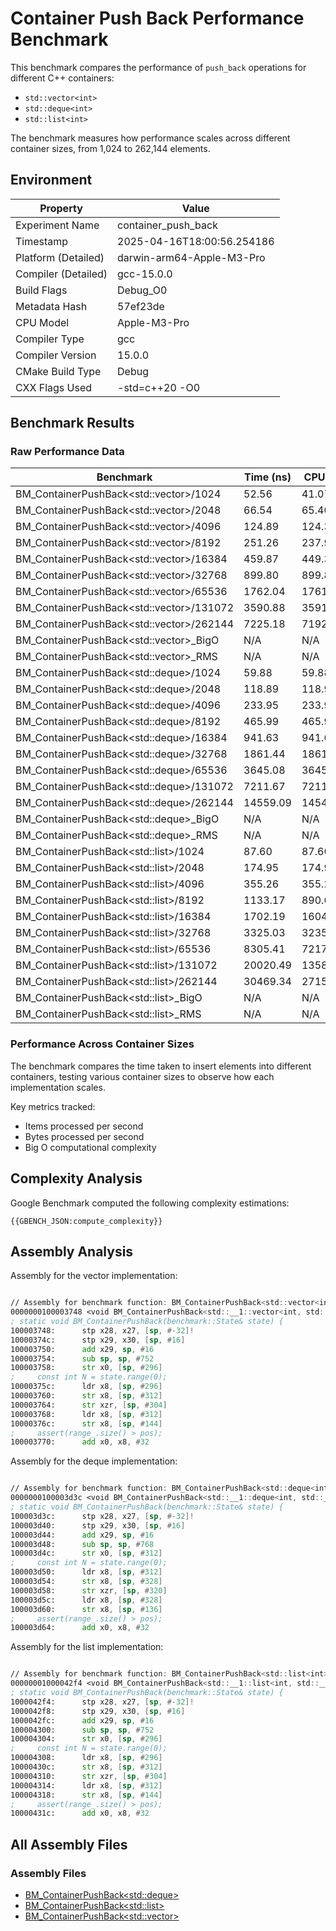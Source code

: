# Container Push Back Performance Benchmark

This benchmark compares the performance of `push_back` operations for different C++ containers:
- `std::vector<int>`
- `std::deque<int>`
- `std::list<int>`

The benchmark measures how performance scales across different container sizes, from 1,024 to 262,144 elements.

## Environment

| Property           | Value |
|--------------------|-------|
| Experiment Name    | container_push_back |
| Timestamp          | 2025-04-16T18:00:56.254186 |
| Platform (Detailed) | darwin-arm64-Apple-M3-Pro |
| Compiler (Detailed) | gcc-15.0.0 |
| Build Flags        | Debug_O0 |
| Metadata Hash      | 57ef23de |
| CPU Model          | Apple-M3-Pro |
| Compiler Type      | gcc |
| Compiler Version   | 15.0.0 |
| CMake Build Type   | Debug |
| CXX Flags Used     | -std=c++20 -O0 |


## Benchmark Results

### Raw Performance Data

| Benchmark | Time (ns) | CPU (ns) | Iterations | Items/s | Bytes/s | Unit | Threads | Reps |
| --------- | --------- | -------- | ---------- | ------- | ------- | ---- | ------- | ---- |
| BM_ContainerPushBack<std::vector<int>>/1024 | 52.56 | 41.07 | 22002 | 24931610.29 | 99726441.17 | us | 1 | 1 |
| BM_ContainerPushBack<std::vector<int>>/2048 | 66.54 | 65.40 | 10947 | 31314276.14 | 125257104.55 | us | 1 | 1 |
| BM_ContainerPushBack<std::vector<int>>/4096 | 124.89 | 124.34 | 5267 | 32942525.96 | 131770103.85 | us | 1 | 1 |
| BM_ContainerPushBack<std::vector<int>>/8192 | 251.26 | 237.94 | 3027 | 34428674.57 | 137714698.27 | us | 1 | 1 |
| BM_ContainerPushBack<std::vector<int>>/16384 | 459.87 | 449.33 | 1574 | 36463354.83 | 145853419.34 | us | 1 | 1 |
| BM_ContainerPushBack<std::vector<int>>/32768 | 899.80 | 899.83 | 774 | 36415684.81 | 145662739.24 | us | 1 | 1 |
| BM_ContainerPushBack<std::vector<int>>/65536 | 1762.04 | 1761.36 | 384 | 37207570.49 | 148830281.96 | us | 1 | 1 |
| BM_ContainerPushBack<std::vector<int>>/131072 | 3590.88 | 3591.01 | 192 | 36500033.36 | 146000133.44 | us | 1 | 1 |
| BM_ContainerPushBack<std::vector<int>>/262144 | 7225.18 | 7192.36 | 96 | 36447540.58 | 145790162.31 | us | 1 | 1 |
| BM_ContainerPushBack<std::vector<int>>_BigO | N/A | N/A | N/A | N/A | N/A | ns | 1 | 1 |
| BM_ContainerPushBack<std::vector<int>>_RMS | N/A | N/A | N/A | N/A | N/A | N/A | 1 | 1 |
| BM_ContainerPushBack<std::deque<int>>/1024 | 59.88 | 59.88 | 11578 | 17101550.21 | 68406200.82 | us | 1 | 1 |
| BM_ContainerPushBack<std::deque<int>>/2048 | 118.89 | 118.90 | 6005 | 17224835.89 | 68899343.54 | us | 1 | 1 |
| BM_ContainerPushBack<std::deque<int>>/4096 | 233.95 | 233.96 | 2969 | 17507524.29 | 70030097.16 | us | 1 | 1 |
| BM_ContainerPushBack<std::deque<int>>/8192 | 465.99 | 465.96 | 1497 | 17580936.46 | 70323745.84 | us | 1 | 1 |
| BM_ContainerPushBack<std::deque<int>>/16384 | 941.63 | 941.62 | 769 | 17399891.18 | 69599564.70 | us | 1 | 1 |
| BM_ContainerPushBack<std::deque<int>>/32768 | 1861.44 | 1861.33 | 376 | 17604643.22 | 70418572.88 | us | 1 | 1 |
| BM_ContainerPushBack<std::deque<int>>/65536 | 3645.08 | 3645.03 | 188 | 17979540.79 | 71918163.17 | us | 1 | 1 |
| BM_ContainerPushBack<std::deque<int>>/131072 | 7211.67 | 7211.64 | 100 | 18175061.43 | 72700245.71 | us | 1 | 1 |
| BM_ContainerPushBack<std::deque<int>>/262144 | 14559.09 | 14549.44 | 48 | 18017466.31 | 72069865.24 | us | 1 | 1 |
| BM_ContainerPushBack<std::deque<int>>_BigO | N/A | N/A | N/A | N/A | N/A | ns | 1 | 1 |
| BM_ContainerPushBack<std::deque<int>>_RMS | N/A | N/A | N/A | N/A | N/A | N/A | 1 | 1 |
| BM_ContainerPushBack<std::list<int>>/1024 | 87.60 | 87.60 | 7927 | 11688878.26 | 46755513.06 | us | 1 | 1 |
| BM_ContainerPushBack<std::list<int>>/2048 | 174.95 | 174.95 | 4020 | 11706351.58 | 46825406.30 | us | 1 | 1 |
| BM_ContainerPushBack<std::list<int>>/4096 | 355.26 | 355.20 | 2010 | 11531596.14 | 46126384.55 | us | 1 | 1 |
| BM_ContainerPushBack<std::list<int>>/8192 | 1133.17 | 890.61 | 961 | 9198203.01 | 36792812.03 | us | 1 | 1 |
| BM_ContainerPushBack<std::list<int>>/16384 | 1702.19 | 1604.09 | 459 | 10213908.91 | 40855635.66 | us | 1 | 1 |
| BM_ContainerPushBack<std::list<int>>/32768 | 3325.03 | 3235.55 | 218 | 10127502.84 | 40510011.36 | us | 1 | 1 |
| BM_ContainerPushBack<std::list<int>>/65536 | 8305.41 | 7217.47 | 109 | 9080192.80 | 36320771.22 | us | 1 | 1 |
| BM_ContainerPushBack<std::list<int>>/131072 | 20020.49 | 13580.07 | 54 | 9651788.30 | 38607153.18 | us | 1 | 1 |
| BM_ContainerPushBack<std::list<int>>/262144 | 30469.34 | 27153.05 | 20 | 9654311.39 | 38617245.58 | us | 1 | 1 |
| BM_ContainerPushBack<std::list<int>>_BigO | N/A | N/A | N/A | N/A | N/A | ns | 1 | 1 |
| BM_ContainerPushBack<std::list<int>>_RMS | N/A | N/A | N/A | N/A | N/A | N/A | 1 | 1 |


### Performance Across Container Sizes

The benchmark compares the time taken to insert elements into different containers, testing various container sizes to observe how each implementation scales.

Key metrics tracked:
- Items processed per second
- Bytes processed per second
- Big O computational complexity

## Complexity Analysis

Google Benchmark computed the following complexity estimations:

```
{{GBENCH_JSON:compute_complexity}}
```

## Assembly Analysis

Assembly for the vector implementation:

```asm

// Assembly for benchmark function: BM_ContainerPushBack<std::vector<int>> (matched on 'BM_ContainerPushBack<std::__1::vector<int, std::__1::allocator<int>>>')
0000000100003748 <void BM_ContainerPushBack<std::__1::vector<int, std::__1::allocator<int>>>(benchmark::State&)>:
; static void BM_ContainerPushBack(benchmark::State& state) {
100003748:     	stp	x28, x27, [sp, #-32]!
10000374c:     	stp	x29, x30, [sp, #16]
100003750:     	add	x29, sp, #16
100003754:     	sub	sp, sp, #752
100003758:     	str	x0, [sp, #296]
;     const int N = state.range(0);
10000375c:     	ldr	x8, [sp, #296]
100003760:     	str	x8, [sp, #312]
100003764:     	str	xzr, [sp, #304]
100003768:     	ldr	x8, [sp, #312]
10000376c:     	str	x8, [sp, #144]
;     assert(range_.size() > pos);
100003770:     	add	x0, x8, #32

```

Assembly for the deque implementation:

```asm

// Assembly for benchmark function: BM_ContainerPushBack<std::deque<int>> (matched on 'BM_ContainerPushBack<std::__1::deque<int, std::__1::allocator<int>>>')
0000000100003d3c <void BM_ContainerPushBack<std::__1::deque<int, std::__1::allocator<int>>>(benchmark::State&)>:
; static void BM_ContainerPushBack(benchmark::State& state) {
100003d3c:     	stp	x28, x27, [sp, #-32]!
100003d40:     	stp	x29, x30, [sp, #16]
100003d44:     	add	x29, sp, #16
100003d48:     	sub	sp, sp, #768
100003d4c:     	str	x0, [sp, #312]
;     const int N = state.range(0);
100003d50:     	ldr	x8, [sp, #312]
100003d54:     	str	x8, [sp, #328]
100003d58:     	str	xzr, [sp, #320]
100003d5c:     	ldr	x8, [sp, #328]
100003d60:     	str	x8, [sp, #136]
;     assert(range_.size() > pos);
100003d64:     	add	x0, x8, #32

```

Assembly for the list implementation:

```asm

// Assembly for benchmark function: BM_ContainerPushBack<std::list<int>> (matched on 'BM_ContainerPushBack<std::__1::list<int, std::__1::allocator<int>>>')
00000001000042f4 <void BM_ContainerPushBack<std::__1::list<int, std::__1::allocator<int>>>(benchmark::State&)>:
; static void BM_ContainerPushBack(benchmark::State& state) {
1000042f4:     	stp	x28, x27, [sp, #-32]!
1000042f8:     	stp	x29, x30, [sp, #16]
1000042fc:     	add	x29, sp, #16
100004300:     	sub	sp, sp, #752
100004304:     	str	x0, [sp, #296]
;     const int N = state.range(0);
100004308:     	ldr	x8, [sp, #296]
10000430c:     	str	x8, [sp, #312]
100004310:     	str	xzr, [sp, #304]
100004314:     	ldr	x8, [sp, #312]
100004318:     	str	x8, [sp, #144]
;     assert(range_.size() > pos);
10000431c:     	add	x0, x8, #32

```

## All Assembly Files

### Assembly Files

- [BM_ContainerPushBack<std::deque<int>>](../../../../../../results/darwin-arm64-Apple-M3-Pro/gcc-15.0.0/Debug_O0/57ef23de/container_push_back/assembly/BM_ContainerPushBack<std::deque<int>>.s)
- [BM_ContainerPushBack<std::list<int>>](../../../../../../results/darwin-arm64-Apple-M3-Pro/gcc-15.0.0/Debug_O0/57ef23de/container_push_back/assembly/BM_ContainerPushBack<std::list<int>>.s)
- [BM_ContainerPushBack<std::vector<int>>](../../../../../../results/darwin-arm64-Apple-M3-Pro/gcc-15.0.0/Debug_O0/57ef23de/container_push_back/assembly/BM_ContainerPushBack<std::vector<int>>.s)
